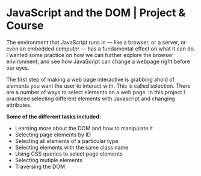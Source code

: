 # JavaScript and the DOM | Project & Course
The environment that JavaScript runs in — like a browser, or a server, or even an embedded computer — has a fundamental effect on what it can do. I wanted some practice on how we can further explore the browser environment, and see how JavaScript can change a webpage right before our eyes.

The first step of making a web page interactive is grabbing ahold of elements you want the user to interact with. This is called selection. There are a number of ways to select elements on a web page. In this project I practiced selecting different elements with Javascript and changing attributes. 

**Some of the different tasks included:**

* Learning more about the DOM and how to manipulate it
* Selecting page elements by ID
* Selecting all elements of a particular type
* Selecting elements with the same class name
* Using CSS queries to select page elements
* Selecting mutiple elements
* Traversing the DOM